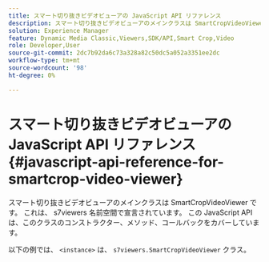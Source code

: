 ```yaml
---
title: スマート切り抜きビデオビューアの JavaScript API リファレンス
description: スマート切り抜きビデオビューアのメインクラスは SmartCropVideoViewer です。 これは、 s7viewers 名前空間で宣言されています。 この JavaScript API は、このクラスのコンストラクター、メソッド、コールバックをカバーしています。
solution: Experience Manager
feature: Dynamic Media Classic,Viewers,SDK/API,Smart Crop,Video
role: Developer,User
source-git-commit: 2dc7b92da6c73a328a82c50dc5a052a3351ee2dc
workflow-type: tm+mt
source-wordcount: '98'
ht-degree: 0%

---
```


# スマート切り抜きビデオビューアの JavaScript API リファレンス{#javascript-api-reference-for-smartcrop-video-viewer}

スマート切り抜きビデオビューアのメインクラスは SmartCropVideoViewer です。 これは、 s7viewers 名前空間で宣言されています。 この JavaScript API は、このクラスのコンストラクター、メソッド、コールバックをカバーしています。

以下の例では、 `<instance>` は、 `s7viewers.SmartCropVideoViewer` クラス。
